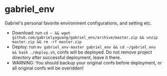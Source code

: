 # gabriel_env
Gabriel's personal favorite environment configurations, and setting etc.
*  Download: run ```cd ~ && wget github.com/gabrielyaguang/gabriel_env/archive/master.zip && unzip master.zip && rm -rf master.zip```
*  Deploy: run ```mv gabriel_env-master gabriel_env && cd ~/gabriel_env && bash ./deploy.sh```, confs will be deployed. Do not remove project directory after successful deployment, leave it there.
*  WARNING: You should backup your original confs before deployment, or all original confs will be overidden!
